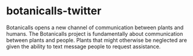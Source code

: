 # botanicalls-twitter
Botanicalls opens a new channel of communication between plants and humans. The Botanicalls project is fundamentally about communication between plants and people. Plants that might otherwise be neglected are given the ability to text message people to request assistance.
